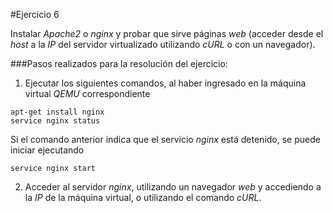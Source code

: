 #Ejercicio 6

Instalar _Apache2_ o _nginx_ y probar que sirve páginas _web_ (acceder desde el _host_ a la _IP_ del servidor virtualizado utilizando _cURL_ o con un navegador).

###Pasos realizados para la resolución del ejercicio:

1. Ejecutar los siguientes comandos, al haber ingresado en la máquina virtual _QEMU_ correspondiente

 ```
 apt-get install nginx
 service nginx status
 ```
 
 Si el comando anterior indica que el servicio _nginx_ está detenido, se puede iniciar ejecutando
 
 `service nginx start`
 
2. Acceder al servidor _nginx_, utilizando un navegador _web_ y accediendo a la _IP_ de la máquina virtual, o utilizando el comando _cURL_.